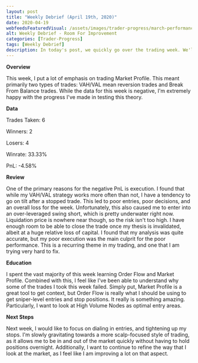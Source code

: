 ```yaml
---
layout: post
title: "Weekly Debrief (April 19th, 2020)"
date: 2020-04-19
webfeedsFeaturedVisual: /assets/images/trader-progress/march-performance-review.jpeg
alt: Weekly Debrief - Room For Improvement
categories: [Trader-Progress]
tags: [Weekly Debrief]
description: In today's post, we quickly go over the trading week. We'll talk about some of the positives, negatives, and steps needed to improve.
---
```


**Overview**

This week, I put a lot of emphasis on trading Market Profile. This meant primarily two types of trades: VAH/VAL mean reversion trades and Break From Balance trades. While the data for this week is negative, I'm extremely happy with the progress I've made in testing this theory.

**Data**

Trades Taken: 6

Winners: 2

Losers: 4

Winrate: 33.33%

PnL: -4.58%

**Review**

One of the primary reasons for the negative PnL is execution. I found that while my VAH/VAL strategy works more often than not, I have a tendency to go on tilt after a stopped trade. This led to poor entries, poor decisions, and an overall loss for the week. Unfortunately, this also caused me to enter into an over-leveraged swing short, which is pretty underwater right now. Liquidation price is nowhere near though, so the risk isn't too high. I have enough room to be able to close the trade once my thesis is invalidated, albeit at a huge relative loss of capital. I found that my analysis was quite accurate, but my poor execution was the main culprit for the poor performance. This is a recurring theme in my trading, and one that I am trying very hard to fix.


**Education**

I spent the vast majority of this week learning Order Flow and Market Profile. Combined with this, I feel like I've been able to understand why some of the trades I took this week failed. Simply put, Market Profile is a great tool to get context, but Order Flow is really what I should be using to get sniper-level entries and stop positions. It really is something amazing. Particularly, I want to look at High Volume Nodes as optimal entry areas.

**Next Steps**

Next week, I would like to focus on dialing in entries, and tightening up my stops. I'm slowly gravitating towards a more scalp-focused style of trading, as it allows me to be in and out of the market quickly without having to hold positions overnight. Additionally, I want to continue to refine the way that I look at the market, as I feel like I am improving a lot on that aspect.
